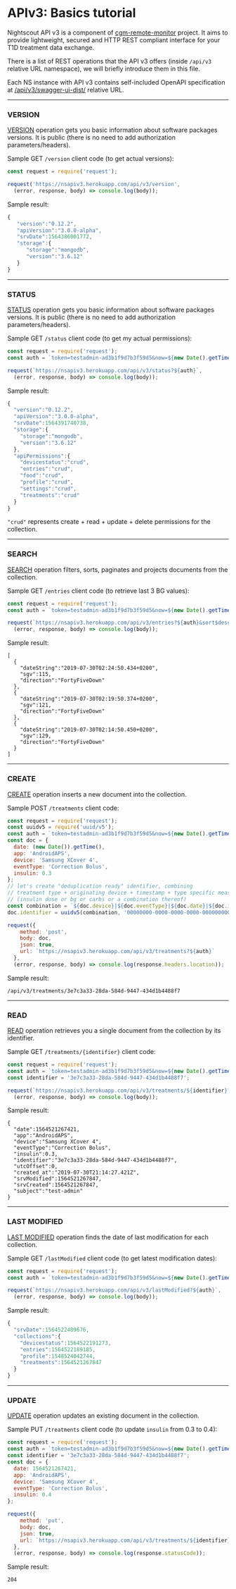 # APIv3: Basics tutorial

Nightscout API v3 is a component of [cgm-remote-monitor](https://github.com/nightscout/cgm-remote-monitor) project. 
It aims to provide lightweight, secured and HTTP REST compliant interface for your T1D treatment data exchange.

There is a list of REST operations that the API v3 offers (inside `/api/v3` relative URL namespace), we will briefly introduce them in this file.

Each NS instance with API v3 contains self-included OpenAPI specification at [/api/v3/swagger-ui-dist/](https://nsapiv3.herokuapp.com/api/v3/swagger-ui-dist/) relative URL.


---
###  VERSION

[VERSION](https://nsapiv3.herokuapp.com/api/v3/swagger-ui-dist/#/other/get_version) operation gets you basic information about software packages versions.
It is public (there is no need to add authorization parameters/headers).

Sample GET `/version` client code (to get actual versions):
```javascript
const request = require('request');

request('https://nsapiv3.herokuapp.com/api/v3/version',
  (error, response, body) => console.log(body));
```
Sample result:
```javascript
{  
   "version":"0.12.2",
   "apiVersion":"3.0.0-alpha",
   "srvDate":1564386001772,
   "storage":{  
      "storage":"mongodb",
      "version":"3.6.12"
   }
}
```


---
###  STATUS

[STATUS](https://nsapiv3.herokuapp.com/api/v3/swagger-ui-dist/#/other/get_status) operation gets you basic information about software packages versions.
It is public (there is no need to add authorization parameters/headers).

Sample GET `/status` client code (to get my actual permissions):
```javascript
const request = require('request');
const auth = `token=testadmin-ad3b1f9d7b3f59d5&now=${new Date().getTime()}`;

request(`https://nsapiv3.herokuapp.com/api/v3/status?${auth}`,
  (error, response, body) => console.log(body));
```
Sample result:
```javascript
{  
  "version":"0.12.2",
  "apiVersion":"3.0.0-alpha",
  "srvDate":1564391740738,
  "storage":{  
    "storage":"mongodb",
    "version":"3.6.12"
  },
  "apiPermissions":{  
    "devicestatus":"crud",
    "entries":"crud",
    "food":"crud",
    "profile":"crud",
    "settings":"crud",
    "treatments":"crud"
  }
}
```
`"crud"` represents create + read + update + delete permissions for the collection.


---
###  SEARCH

[SEARCH](https://nsapiv3insecure.herokuapp.com/api/v3/swagger-ui-dist/index.html#/generic/SEARCH) operation filters, sorts, paginates and projects documents from the collection.

Sample GET `/entries` client code (to retrieve last 3 BG values):
```javascript
const request = require('request');
const auth = `token=testadmin-ad3b1f9d7b3f59d5&now=${new Date().getTime()}`;

request(`https://nsapiv3.herokuapp.com/api/v3/entries?${auth}&sort$desc=date&limit=3&fields=dateString,sgv,direction`,
  (error, response, body) => console.log(body));
```
Sample result:
```
[  
  {  
    "dateString":"2019-07-30T02:24:50.434+0200",
    "sgv":115,
    "direction":"FortyFiveDown"
  },
  {  
    "dateString":"2019-07-30T02:19:50.374+0200",
    "sgv":121,
    "direction":"FortyFiveDown"
  },
  {  
    "dateString":"2019-07-30T02:14:50.450+0200",
    "sgv":129,
    "direction":"FortyFiveDown"
  }
]
```


---
###  CREATE

[CREATE](https://nsapiv3.herokuapp.com/api/v3/swagger-ui-dist/#/generic/post__collection_) operation inserts a new document into the collection.

Sample POST `/treatments` client code:
```javascript
const request = require('request');
const uuidv5 = require('uuid/v5');
const auth = `token=testadmin-ad3b1f9d7b3f59d5&now=${new Date().getTime()}`;
const doc = {
  date: (new Date()).getTime(),
  app: 'AndroidAPS',
  device: 'Samsung XCover 4',
  eventType: 'Correction Bolus',
  insulin: 0.3
};
// let's create "deduplication ready" identifier, combining
// treatment type + originating device + timestamp + type specific measurement value
// (insulin dose or bg or carbs or a combination thereof)
const combination = `${doc.device}|${doc.eventType}|${doc.date}|${doc.insulin}`;
doc.identifier = uuidv5(combination, '00000000-0000-0000-0000-000000000000');

request({
    method: 'post',
    body: doc,
    json: true,
    url: `https://nsapiv3.herokuapp.com/api/v3/treatments?${auth}`
  },
  (error, response, body) => console.log(response.headers.location));
```
Sample result:
```
/api/v3/treatments/3e7c3a33-28da-584d-9447-434d1b4488f7
```


---
###  READ

[READ](https://nsapiv3.herokuapp.com/api/v3/swagger-ui-dist/#/generic/get__collection___identifier_) operation retrieves you a single document from the collection by its identifier.

Sample GET `/treatments/{identifier}` client code:
```javascript
const request = require('request');
const auth = `token=testadmin-ad3b1f9d7b3f59d5&now=${new Date().getTime()}`;
const identifier = '3e7c3a33-28da-584d-9447-434d1b4488f7';

request(`https://nsapiv3.herokuapp.com/api/v3/treatments/${identifier}?${auth}`,
  (error, response, body) => console.log(body));
```
Sample result:
```
{  
  "date":1564521267421,
  "app":"AndroidAPS",
  "device":"Samsung XCover 4",
  "eventType":"Correction Bolus",
  "insulin":0.3,
  "identifier":"3e7c3a33-28da-584d-9447-434d1b4488f7",
  "utcOffset":0,
  "created_at":"2019-07-30T21:14:27.421Z",
  "srvModified":1564521267847,
  "srvCreated":1564521267847,
  "subject":"test-admin"
}
```


---
###  LAST MODIFIED

[LAST MODIFIED](https://nsapiv3insecure.herokuapp.com/api/v3/swagger-ui-dist/index.html#/other/LAST-MODIFIED) operation finds the date of last modification for each collection.

Sample GET `/lastModified` client code (to get latest modification dates):
```javascript
const request = require('request');
const auth = `token=testadmin-ad3b1f9d7b3f59d5&now=${new Date().getTime()}`;

request(`https://nsapiv3.herokuapp.com/api/v3/lastModified?${auth}`,
  (error, response, body) => console.log(body));
```
Sample result:
```javascript
{
  "srvDate":1564522409676,
  "collections":{
    "devicestatus":1564522191273,
    "entries":1564522189185,
    "profile":1548524042744,
    "treatments":1564521267847
  }
}
```


---
###  UPDATE

[UPDATE](https://nsapiv3insecure.herokuapp.com/api/v3/swagger-ui-dist/index.html#/generic/put__collection___identifier_) operation updates an existing document in the collection.

Sample PUT `/treatments` client code (to update `insulin` from 0.3 to 0.4):
```javascript
const request = require('request');
const auth = `token=testadmin-ad3b1f9d7b3f59d5&now=${new Date().getTime()}`;
const identifier = '3e7c3a33-28da-584d-9447-434d1b4488f7';
const doc = {
  date: 1564521267421,
  app: 'AndroidAPS',
  device: 'Samsung XCover 4',
  eventType: 'Correction Bolus',
  insulin: 0.4
};

request({
    method: 'put',
    body: doc,
    json: true,
    url: `https://nsapiv3.herokuapp.com/api/v3/treatments/${identifier}?${auth}`
  },
  (error, response, body) => console.log(response.statusCode));
```
Sample result:
```
204
```